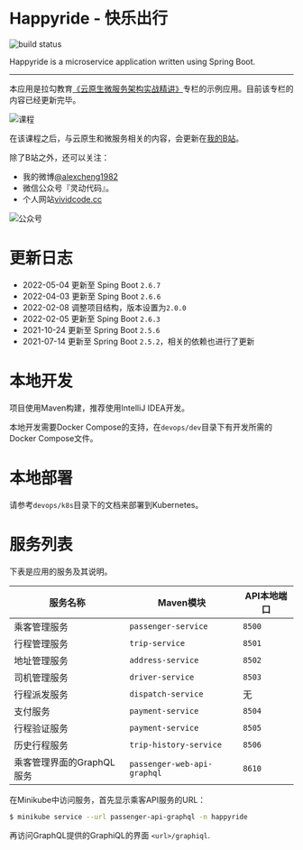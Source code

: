 # Happyride - 快乐出行

![build status](https://github.com/alexcheng1982/happyride/workflows/maven/badge.svg)

Happyride is a microservice application written using Spring Boot.

---

本应用是拉勾教育[《云原生微服务架构实战精讲》](https://kaiwu.lagou.com/course/courseInfo.htm?courseId=64)专栏的示例应用。目前该专栏的内容已经更新完毕。

![课程](cloud-native.jpg)

在该课程之后，与云原生和微服务相关的内容，会更新在[我的B站](https://space.bilibili.com/1094957548)。

除了B站之外，还可以关注：

* 我的微博[@alexcheng1982](https://weibo.com/alexcheng1982)
* 微信公众号『灵动代码』。
* 个人网站[vividcode.cc](https://vividcode.cc)

![公众号](gongzhonghao.jpg)

# 更新日志

* 2022-05-04 更新至 Sping Boot `2.6.7`
* 2022-04-03 更新至 Sping Boot `2.6.6`
* 2022-02-08 调整项目结构，版本设置为`2.0.0`
* 2022-02-05 更新至 Sping Boot `2.6.3`
* 2021-10-24 更新至 Spring Boot `2.5.6`
* 2021-07-14 更新至 Spring Boot `2.5.2`，相关的依赖也进行了更新

# 本地开发

项目使用Maven构建，推荐使用IntelliJ IDEA开发。

本地开发需要Docker Compose的支持，在`devops/dev`目录下有开发所需的Docker Compose文件。

# 本地部署

请参考`devops/k8s`目录下的文档来部署到Kubernetes。

# 服务列表

下表是应用的服务及其说明。

| 服务名称  | Maven模块   |  API本地端口  |
|---|---|---|
| 乘客管理服务 |  `passenger-service`  |  `8500` |
| 行程管理服务 |  `trip-service`  |  `8501` |
| 地址管理服务  |  `address-service`  | `8502`  |
| 司机管理服务 |  `driver-service`  |  `8503` |
| 行程派发服务  |  `dispatch-service`  | 无  |
| 支付服务  |  `payment-service`  | `8504`  |
| 行程验证服务  |  `payment-service`  | `8505`  |
| 历史行程服务  |  `trip-history-service`  | `8506`  |
| 乘客管理界面的GraphQL服务  |  `passenger-web-api-graphql`  | `8610`  |

在Minikube中访问服务，首先显示乘客API服务的URL：

```sh
$ minikube service --url passenger-api-graphql -n happyride
```

再访问GraphQL提供的GraphiQL的界面 `<url>/graphiql`.